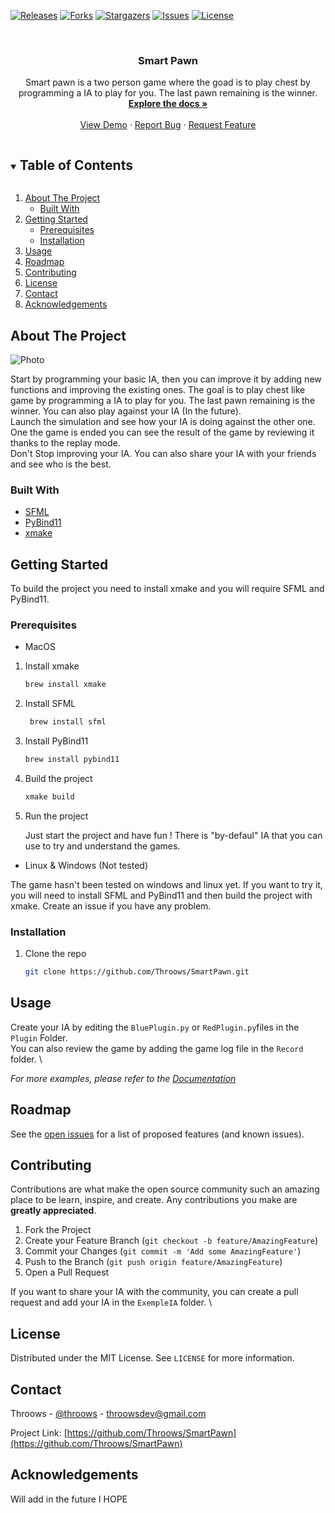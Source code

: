 [![Releases](https://img.shields.io/github/v/release/Throows/SmartPawn)](https://github.com/Throows/Throows)
[![Forks](https://img.shields.io/github/forks/Throows/SmartPawn)](https://github.com/Throows/SmartPawn/fork)
[![Stargazers](https://img.shields.io/github/stars/Throows/SmartPawn)](https://github.com/Throows/SmartPawn/stargazers)
[![Issues](https://img.shields.io/github/issues-raw/Throows/SmartPawn)](https://github.com/Throows/SmartPawn/issues)
[![License](https://img.shields.io/github/license/Throows/SmartPawn)](https://github.com/Throows/SmartPawn/blob/master/LICENSE)

<br/>
<!-- <p align="center">
  <a href="https://github.com/Throows/SmartPawn">
    <img src="images/logo.png" alt="Logo" width="80" height="80">
  </a>-->

  <h3 align="center">Smart Pawn</h3>

  <p align="center">
    Smart pawn is a two person game where the goad is to play chest by programming a IA to play for you. The last pawn remaining is the winner.
    <br />
    <a href="https://github.com/Throows/SmartPawn"><strong>Explore the docs »</strong></a>
    <br />
    <br />
    <a href="https://github.com/Throows/SmartPawn/releases">View Demo</a>
    ·
    <a href="https://github.com/Throows/SmartPawn/issues">Report Bug</a>
    ·
    <a href="https://github.com/Throows/SmartPawn/issues">Request Feature</a>
  </p>
</p>


<!-- TABLE OF CONTENTS -->
<details open="open">
  <summary><h2 style="display: inline-block">Table of Contents</h2></summary>
  <ol>
    <li>
      <a href="#about-the-project">About The Project</a>
      <ul>
        <li><a href="#built-with">Built With</a></li>
      </ul>
    </li>
    <li>
      <a href="#getting-started">Getting Started</a>
      <ul>
        <li><a href="#prerequisites">Prerequisites</a></li>
        <li><a href="#installation">Installation</a></li>
      </ul>
    </li>
    <li><a href="#usage">Usage</a></li>
    <li><a href="#roadmap">Roadmap</a></li>
    <li><a href="#contributing">Contributing</a></li>
    <li><a href="#license">License</a></li>
    <li><a href="#contact">Contact</a></li>
    <li><a href="#acknowledgements">Acknowledgements</a></li>
  </ol>
</details>



<!-- ABOUT THE PROJECT -->
## About The Project

![Photo](https://raw.githubusercontent.com/Throows/SmartPawn/master/assets/SMHone.jpg)

Start by programming your basic IA, then you can improve it by adding new functions and improving the existing ones. The goal is to play chest like game by programming a IA to play for you. The last pawn remaining is the winner. You can also play against your IA (In the future). \
Launch the simulation and see how your IA is doing against the other one. One the game is ended you can see the result of the game by reviewing it thanks to the replay mode. \
Don't Stop improving your IA. You can also share your IA with your friends and see who is the best.


### Built With

* [SFML](https://www.sfml-dev.org/)
* [PyBind11](https://github.com/pybind/pybind11)
* [xmake](https://xmake.io/)



<!-- GETTING STARTED -->
## Getting Started

To build the project you need to install xmake and you will require SFML and PyBind11.

### Prerequisites

- MacOS

1. Install xmake
   ```sh
   brew install xmake
   ```
2. Install SFML
   ```sh
    brew install sfml
    ```
3. Install PyBind11
    ```sh
    brew install pybind11
    ```
4. Build the project
    ```sh
    xmake build
    ```
5. Run the project

    Just start the project and have fun ! There is "by-defaul" IA that you can use to try and understand the games.
    
- Linux & Windows (Not tested)

The game hasn't been tested on windows and linux yet. If you want to try it, you will need to install SFML and PyBind11 and then build the project with xmake. Create an issue if you have any problem.

### Installation

1. Clone the repo
   ```sh
   git clone https://github.com/Throows/SmartPawn.git
    ```

<!-- USAGE EXAMPLES -->
## Usage

Create your IA by editing the `BluePlugin.py` or `RedPlugin.py`files in the `Plugin` Folder. \
You can also review the game by adding the game log file in the `Record` folder. \

_For more examples, please refer to the [Documentation](https://github.com/Throows/SmartPawn/wiki)_

<!-- ROADMAP -->
## Roadmap

See the [open issues](https://github.com/Throows/SmartPawn/issues) for a list of proposed features (and known issues).


<!-- CONTRIBUTING -->
## Contributing

Contributions are what make the open source community such an amazing place to be learn, inspire, and create. Any contributions you make are **greatly appreciated**.

1. Fork the Project
2. Create your Feature Branch (`git checkout -b feature/AmazingFeature`)
3. Commit your Changes (`git commit -m 'Add some AmazingFeature'`)
4. Push to the Branch (`git push origin feature/AmazingFeature`)
5. Open a Pull Request

If you want to share your IA with the community, you can create a pull request and add your IA in the `ExempleIA` folder. \

<!-- LICENSE -->
## License

Distributed under the MIT License. See `LICENSE` for more information.

<!-- CONTACT -->
## Contact

Throows - [@throows](https://www.instagram.com/romain.brtl/) - throowsdev@gmail.com

Project Link: [https://github.com/Throows/SmartPawn](https://github.com/Throows/SmartPawn)

<!-- ACKNOWLEDGEMENTS -->
## Acknowledgements

Will add in the future I HOPE